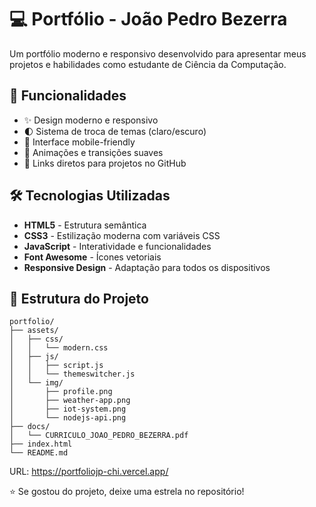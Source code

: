 # 💻 Portfólio - João Pedro Bezerra

Um portfólio moderno e responsivo desenvolvido para apresentar meus projetos e habilidades como estudante de Ciência da Computação.

## 🚀 Funcionalidades

- ✨ Design moderno e responsivo
- 🌓 Sistema de troca de temas (claro/escuro)
- 📱 Interface mobile-friendly
- 🎨 Animações e transições suaves
- 🔗 Links diretos para projetos no GitHub

## 🛠️ Tecnologias Utilizadas

- **HTML5** - Estrutura semântica
- **CSS3** - Estilização moderna com variáveis CSS
- **JavaScript** - Interatividade e funcionalidades
- **Font Awesome** - Ícones vetoriais
- **Responsive Design** - Adaptação para todos os dispositivos

## 📁 Estrutura do Projeto

```
portfolio/
├── assets/
│   ├── css/
│   │   └── modern.css
│   ├── js/
│   │   ├── script.js
│   │   └── themeswitcher.js
│   └── img/
│       ├── profile.png
│       ├── weather-app.png
│       ├── iot-system.png
│       └── nodejs-api.png
├── docs/
│   └── CURRICULO_JOAO_PEDRO_BEZERRA.pdf
├── index.html
└── README.md
```

URL: https://portfoliojp-chi.vercel.app/

⭐ Se gostou do projeto, deixe uma estrela no repositório!

